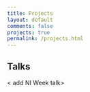 ```yaml
---
title: Projects
layout: default
comments: false
projects: true
permalink: /projects.html
---
```


## Talks

< add NI Week talk>
